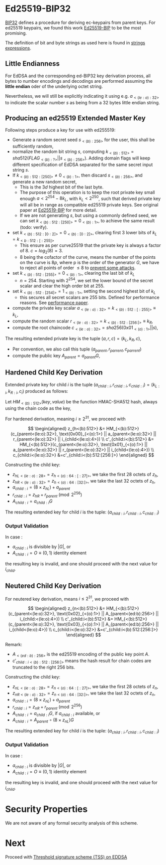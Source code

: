 # Ed25519-BIP32
[BIP32](https://github.com/bitcoin/bips/blob/master/bip-0032.mediawiki) defines a procedure for deriving ec-keypairs from parent keys. For ed25519 keypairs, we found this work [Ed25519-BIP](https://input-output-hk.github.io/adrestia/static/Ed25519_BIP.pdf) to be the most promising.

The definition of bit and byte strings as used here is found in [strings expressions](./conv-ser-enc.md).

## Little Endianness
For EdDSA and the corresponding ed-BIP32 key derivation process, all bytes to number encodings and decodings are performed assuming the __little endian__ oder of the underlying octet string.

Nevertheless, we will still be explicitly indicating it using e.g. $a_{<(le:o):32>}$ to indicate the scalar number $s$ as being from a $32$ bytes little endian string. 

## Producing an ed25519 Extended Master Key
Following steps produce a key for use with ed255519:
- Generate a random secret seed $s_{<(b):256>}$ for the user, this shall be sufficiently random,
- normalize the random bit string $s$, computing $k_{<(b):512>} = sha512(FLAG_{<(b):?>} || s_{<(b):256>})$. Adding domain flags will keep different specification of EdDSA separated for the same secret input string $s$.
- If $k_{<(b):512:[250]>}\ne0_{<(b):1>}$, then discard $s_{<(b):256>}$, and generate a new random secret,
  - This is the $3d$ highest bit of the last byte.
  - The purpose of this operation is to keep the root private key small enough $a \lt 2^{254} -8k_L$, with $k_L \lt 2^{250}$, such that derived private key will all be in range as compatible ed25519 private keys. See original paper at [Ed25519-BIP](https://input-output-hk.github.io/adrestia/static/Ed25519_BIP.pdf) for more detail.
  - If we are not generating $s$, but using a commonly defined seed, we can set $k_{<(b):512:[250]>}=0_{<(b):1>}$, to achieve the same result (todo: verify).
- set $k_{<(b):512:[0:2]>}=0_{<(b):[0:2]>}$, clearing first 3 lower bits of $k_L = k_{<b:512:[:255]>}$
  - This ensure as per curve25519 that the private key is always a factor of 8. $c = log_2(8) = 3$.
  - $8$ being the cofactor of the curve, means the number of the points on the curve is $8p$, where p is the order of the generator $G$, we have to reject all points of order $\le 8$ to [prevent some attacks](https://crypto.stackexchange.com/questions/12425/why-are-the-lower-3-bits-of-curve25519-ed25519-secret-keys-cleared-during-creati).
- set $k_{<(b):512:[255]>}=0_{<(b):1>}$, clearing the last bit of $k_L$
  - $n = 254$. Starting with $2^{254}$, we set the lower bound of the secret scalar and clear the high order bit at $255$.
- set $k_{<(b):512:[254]>}=1_{<(b):1>}$, setting the second highest bit of $k_L$
  - this secures all secret scalars are $255$ bits. Defined for performance reasons. See [performance paper](https://www.iacr.org/cryptodb/archive/2006/PKC/3351/3351.pdf).
- compute the private key scalar $a_{<(le:o):32>} = k_{<(b):512:[:255]>} \equiv k_L$,
- compute the random scalar $r_{<(le:o):32>} = k_{<(b):512:[256:]>} \equiv k_R$,
- compute the root chaincode $c_{<(le:o):32>} = sha256(\text{0x01}_{<(o):1>}||s)$,

The resulting extended private key is the tuple $(a, r, c) = (k_L, k_R, c)$,
- Per convention, we also call this tuple $(a_{parent},r_{parrent},c_{parrent})$
- compute the public key $A_{parent} = a_{parent}G$,

## Hardened Child Key Derivation
Extended private key for child $i$ is the tuple $(a_{child:i},r_{child:i},c_{child:i}) = (k_{L:i}, k_{R:i}, c_i)$ produced as follows:

Let $HM_{<(b):512>}(key,value)$ be the function HMAC-SHA512 hash, always using the chain code as the key,

For hardened derivation, meaning $i \ge 2^{31}$, we proceed with

$$
\begin{aligned}
z_{h<(b):512>} &= HM_{<(b):512>}(c_{parent<(le:o):32>}, \text{0x00}_{<(o):1>} || a_{parent<(le:o):32>} || r_{parent<(le:o):32>} || i_{child<(le:o):4>})
\\
c'_{child:i<(b):512>} &= HM_{<(b):512>}(c_{parent<(le:o):32>}, \text{0x01}_{<(o):1>} || a_{parent<(le:o):32>} || r_{parent<(le:o):32>} || i_{child<(le:o):4>})
\\
c_{child:i<(le:o):32>} &=c'_{child:i<(b):512:[256:]>}
\end{aligned}
$$

Constructing the child key:
- $z_{hL<(le:o):28>} = z_{h<(o):64:[:27]>}$, we take the first $28$ octets of $z_h$,
- $z_{hR<(le:o):32>} = z_{h<(o):64:[32:]>}$, we take the last $32$ octets of $z_h$,
- $a_{child:i} = (8 \times z_{hL}) + a_{parent}$
- $r_{child:i} = z_{hR} + r_{parent } \pmod {2^{256}}$
- $A_{child:i} = a_{child:i}G$

The resulting extended key for child $i$ is the tuple: $(a_{child:i},r_{child:i},c_{child:i})$

### Output Validation
In case :
- $a_{child:i}$ is divisible by $|G|$, or
- $A_{child:i} = O \equiv (0, 1) \text{ identity element}$

the resulting key is invalid, and one should proceed with the next value for $i_{child}$.

## Neutered Child Key Derivation
For neutered key derivation, means $i \le 2^{31}$, we proceed with

$$
\begin{aligned}
z_{n<(b):512>} &= HM_{<(b):512>}(c_{parent<(le:o):32>}, \text{0x02}_{<(o):1>} || A_{parent<(ed:b):256>} || i_{child:<(le:o):4>})
\\
c'_{child:i<(b):512>} &= HM_{<(b):512>}(c_{parent<(le:o):32>}, \text{0x03}_{<(o):1>} || A_{parent<(ed:b):256>} || i_{child<(le:o):4>})
\\
c_{child:i<(le:o):32>} &=c'_{child:i<(b):512:[256:]>}
\end{aligned}
$$

Remark:
- $A_{<(ed:b):256>}$ is the ed25519 encoding of the public key point $A$.
- $c'_{child:i<(b):512:[256:]>}$ means the hash result for chain codes are truncated to the right 256 bits.

Constructing the child key:
- $z_{nL<(le:o):28>} = z_{n<(o):64:[:27]>}$, we take the first $28$ octets of $z_n$,
- $z_{nR<(le:o):32>} = z_{n<(o):64:[32:]>}$, we take the last $32$ octets of $z_n$,
- $a_{child:i} = (8 \times z_{nL}) + a_{parent}$
- $r_{child:i} = z_{nR} + r_{parent} \pmod {2^{256}}$
- $A_{child:i} = a_{child:i}G$, if $a_{child:i}$ available, or
- $A_{child:i} = A_{parent} \circ (8 \times z_{nL})G$

The resulting extended key for child $i$ is the tuple: $(a_{child:i},r_{child:i},c_{child:i})$

### Output Validation
In case :
- $a_{child:i}$ is divisible by $|G|$, or
- $A_{child:i} = O \equiv (0, 1) \text{ identity element}$

the resulting key is invalid, and one should proceed with the next value for $i_{child}$.

# Security Properties
We are not aware of any formal security analysis of this scheme.

# Next
Proceed with [Threshold signature scheme (TSS) on EDDSA](./eddsa-tss.md)
